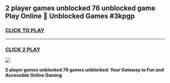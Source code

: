 
## 2 player games unblocked 76 unblocked game Play Online 👋 Unblocked Games #3kpgp
<h3>
<a href="https://premium.freeplayer.one?title=2_player_games_unblocked_76&ref=21F">CLICK TO PLAY</a></h3>
<hr>

<h3>
<a href="https://premium.freeplayer.one?title=2_player_games_unblocked_76&ref=21F">CLICK 2 PLAY</a>
  
</h3>

<a href="https://premium.freeplayer.one?title=2_player_games_unblocked_76&ref=21F/"><img src="https://clearcache.store/games.png"></a>


**2 player games unblocked 76 games unblocked: Your Gateway to Fun and Accessible Online Gaming**
